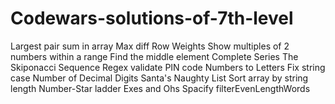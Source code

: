 # Codewars-solutions-of-7th-level

Largest pair sum in array 
Max diff
Row Weights
Show multiples of 2 numbers within a range
Find the middle element
Complete Series
The Skiponacci Sequence
Regex validate PIN code
Numbers to Letters
Fix string case
Number of Decimal Digits
Santa's Naughty List
Sort array by string length
Number-Star ladder
Exes and Ohs
Spacify
filterEvenLengthWords
